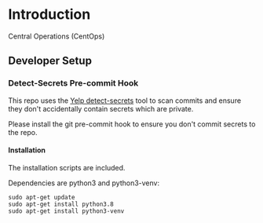 # Introduction

Central Operations (CentOps)


## Developer Setup

### Detect-Secrets Pre-commit Hook

This repo uses the [Yelp detect-secrets](https://github.com/Yelp/detect-secrets) tool to scan commits and ensure they don't accidentally contain secrets which are private.

Please install the git pre-commit hook to ensure you don't commit secrets to the repo.
#### Installation
The installation scripts are included.

Dependencies are python3 and python3-venv:

```
sudo apt-get update
sudo apt-get install python3.8
sudo apt-get install python3-venv
```